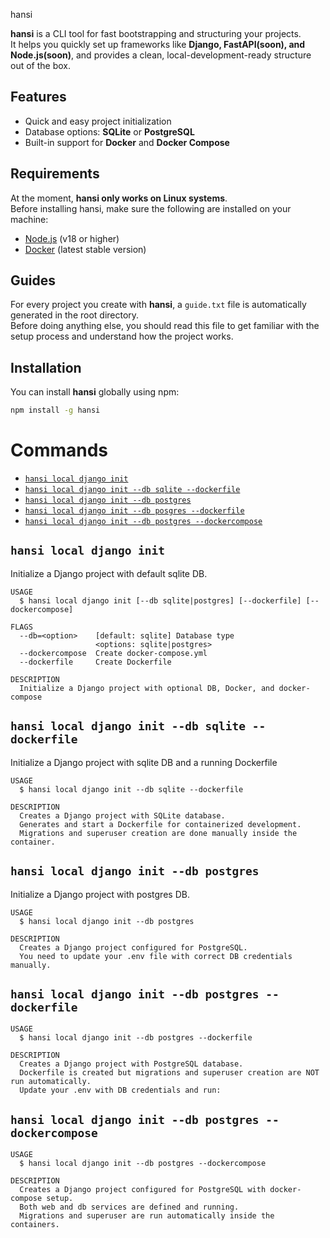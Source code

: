 hansi

**hansi** is a CLI tool for fast bootstrapping and structuring your projects.  
It helps you quickly set up frameworks like **Django, FastAPI(soon), and Node.js(soon)**, and provides a clean, local-development-ready structure out of the box.  



## Features  

- Quick and easy project initialization  
- Database options: **SQLite** or **PostgreSQL**  
- Built-in support for **Docker** and **Docker Compose**  



## Requirements  

At the moment, **hansi only works on Linux systems**.  
Before installing hansi, make sure the following are installed on your machine:  

- [Node.js](https://nodejs.org/) (v18 or higher)  
- [Docker](https://docs.docker.com/engine/install/) (latest stable version)  



## Guides

For every project you create with **hansi**, a `guide.txt` file is automatically generated in the root directory.  
Before doing anything else, you should read this file to get familiar with the setup process and understand how the project works.  



## Installation  

You can install **hansi** globally using npm:  

```bash
npm install -g hansi
```

<!-- usagestop -->
# Commands
<!-- commands -->
* [`hansi local django init`](#hansi-local-django-init)
* [`hansi local django init --db sqlite --dockerfile`](#hansi-local-django-init-sqlite-dockerfile)
* [`hansi local django init --db postgres`](#hansi-local-django-init-postgres)
* [`hansi local django init --db posgres --dockerfile`](#hansi-local-django-init-postgres-dockerfile)
* [`hansi local django init --db postgres --dockercompose`](#hansi-local-django-init-postgres-dockercompose)


## `hansi local django init`

Initialize a Django project with default sqlite DB.

```
USAGE
  $ hansi local django init [--db sqlite|postgres] [--dockerfile] [--dockercompose]

FLAGS
  --db=<option>    [default: sqlite] Database type
                   <options: sqlite|postgres>
  --dockercompose  Create docker-compose.yml
  --dockerfile     Create Dockerfile

DESCRIPTION
  Initialize a Django project with optional DB, Docker, and docker-compose
```


## `hansi local django init --db sqlite --dockerfile`

Initialize a Django project with sqlite DB and a running Dockerfile


```
USAGE
  $ hansi local django init --db sqlite --dockerfile

DESCRIPTION
  Creates a Django project with SQLite database.
  Generates and start a Dockerfile for containerized development.
  Migrations and superuser creation are done manually inside the container.
```

## `hansi local django init --db postgres`

Initialize a Django project with postgres DB.


```
USAGE
  $ hansi local django init --db postgres

DESCRIPTION
  Creates a Django project configured for PostgreSQL.
  You need to update your .env file with correct DB credentials manually.
```

## `hansi local django init --db postgres --dockerfile`


```
USAGE
  $ hansi local django init --db postgres --dockerfile

DESCRIPTION
  Creates a Django project with PostgreSQL database.
  Dockerfile is created but migrations and superuser creation are NOT run automatically.
  Update your .env with DB credentials and run:
```

## `hansi local django init --db postgres --dockercompose`


```
USAGE
  $ hansi local django init --db postgres --dockercompose

DESCRIPTION
  Creates a Django project configured for PostgreSQL with docker-compose setup.
  Both web and db services are defined and running.
  Migrations and superuser are run automatically inside the containers.
```